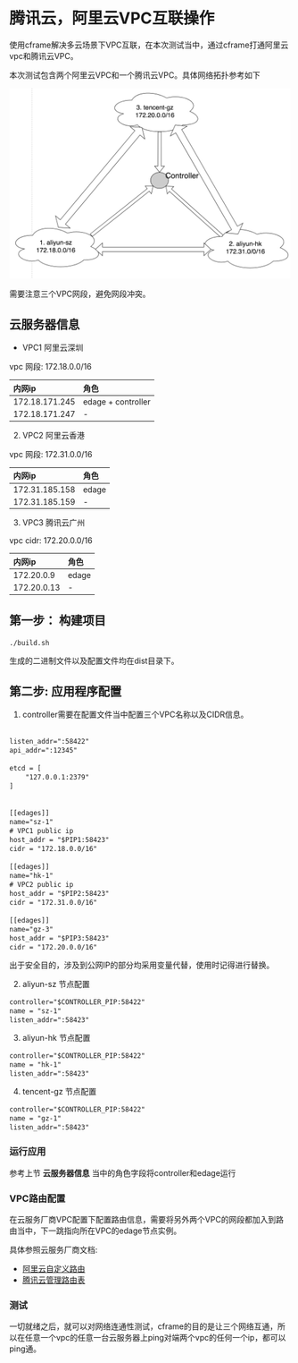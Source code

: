 # 腾讯云，阿里云VPC互联操作
使用cframe解决多云场景下VPC互联，在本次测试当中，通过cframe打通阿里云vpc和腾讯云VPC。

本次测试包含两个阿里云VPC和一个腾讯云VPC。具体网络拓扑参考如下

![images/cframe1.1.0.jpg](images/cframe1.1.0.jpg)

需要注意三个VPC网段，避免网段冲突。

## 云服务器信息

- VPC1 阿里云深圳

vpc 网段: 172.18.0.0/16

| 内网ip | 角色 |
|:--| :-- |
| 172.18.171.245 | edage + controller|
| 172.18.171.247 | - |

2. VPC2 阿里云香港

vpc 网段: 172.31.0.0/16

| 内网ip | 角色 |
|:--|:--|
| 172.31.185.158 | edage |
| 172.31.185.159 | - |

3. VPC3 腾讯云广州

vpc cidr: 172.20.0.0/16

| 内网ip | 角色 |
|:--|:--|
| 172.20.0.9  | edage |
| 172.20.0.13 | - |

## 第一步： 构建项目
```
./build.sh
```

生成的二进制文件以及配置文件均在dist目录下。

## 第二步: 应用程序配置

1. controller需要在配置文件当中配置三个VPC名称以及CIDR信息。

```

listen_addr=":58422"
api_addr=":12345"

etcd = [
    "127.0.0.1:2379"
]


[[edages]]
name="sz-1"
# VPC1 public ip
host_addr = "$PIP1:58423"
cidr = "172.18.0.0/16"

[[edages]]
name="hk-1"
# VPC2 public ip
host_addr = "$PIP2:58423"
cidr = "172.31.0.0/16"

[[edages]]
name="gz-3"
host_addr = "$PIP3:58423"
cidr = "172.20.0.0/16"
```

出于安全目的，涉及到公网IP的部分均采用变量代替，使用时记得进行替换。

2. aliyun-sz 节点配置

```
controller="$CONTROLLER_PIP:58422"
name = "sz-1"
listen_addr=":58423"

```

3. aliyun-hk 节点配置

```
controller="$CONTROLLER_PIP:58422"
name = "hk-1"
listen_addr=":58423"

```

4. tencent-gz 节点配置

```
controller="$CONTROLLER_PIP:58422"
name = "gz-1"
listen_addr=":58423"

```

### 运行应用
参考上节 **云服务器信息** 当中的角色字段将controller和edage运行

### VPC路由配置
在云服务厂商VPC配置下配置路由信息，需要将另外两个VPC的网段都加入到路由当中，下一跳指向所在VPC的edage节点实例。

具体参照云服务厂商文档:

- [阿里云自定义路由](https://help.aliyun.com/document_detail/87057.html?spm=a2c4g.11186623.6.585.40b01db2U1KwfP)
- [腾讯云管理路由表](https://cloud.tencent.com/document/product/215/36682)


### 测试
一切就绪之后，就可以对网络连通性测试，cframe的目的是让三个网络互通，所以在任意一个vpc的任意一台云服务器上ping对端两个vpc的任何一个ip，都可以ping通。
